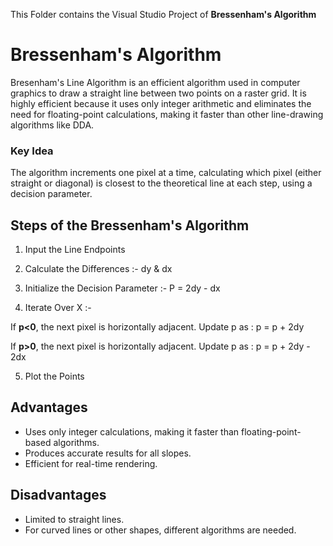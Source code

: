 This Folder contains the Visual Studio Project of **Bressenham's Algorithm**

# Bressenham's Algorithm

Bresenham's Line Algorithm is an efficient algorithm used in computer graphics to draw a straight line between two points on a raster grid.
It is highly efficient because it uses only integer arithmetic and eliminates the need for floating-point calculations, making it faster than other line-drawing algorithms like DDA.

### Key Idea
The algorithm increments one pixel at a time, calculating which pixel (either straight or diagonal) is closest to the theoretical line at each step, using a decision parameter.

## Steps of the Bressenham's Algorithm

1) Input the Line Endpoints

2) Calculate the Differences :- dy & dx

3) Initialize the Decision Parameter :- P = 2dy - dx

4) Iterate Over X :- 

If **p<0**, the next pixel is horizontally adjacent. Update p as : p = p + 2dy

If **p>0**, the next pixel is horizontally adjacent. Update p as : p = p + 2dy - 2dx

5) Plot the Points

## Advantages
- Uses only integer calculations, making it faster than floating-point-based algorithms.
- Produces accurate results for all slopes.
- Efficient for real-time rendering.

## Disadvantages
- Limited to straight lines.
- For curved lines or other shapes, different algorithms are needed.
